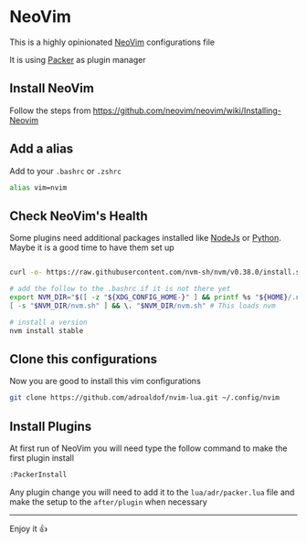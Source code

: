 # NeoVim

This is a highly opinionated [NeoVim](https://neovim.io/) configurations file

It is using [Packer](https://github.com/wbthomason/packer.nvim) as plugin manager

## Install NeoVim

Follow the steps from https://github.com/neovim/neovim/wiki/Installing-Neovim

## Add a alias

Add to your `.bashrc` or `.zshrc`

```bash
alias vim=nvim
```

## Check NeoVim's Health

Some plugins need additional packages installed like [NodeJs](https://nodejs.org/) or [Python](https://www.python.org/). Maybe it is a good time to have them set up

```bash

curl -o- https://raw.githubusercontent.com/nvm-sh/nvm/v0.38.0/install.sh | bash

# add the follow to the .bashrc if it is not there yet
export NVM_DIR="$([ -z "${XDG_CONFIG_HOME-}" ] && printf %s "${HOME}/.nvm" || printf %s "${XDG_CONFIG_HOME}/nvm")"
[ -s "$NVM_DIR/nvm.sh" ] && \. "$NVM_DIR/nvm.sh" # This loads nvm

# install a version
nvm install stable
```

## Clone this configurations

Now you are good to install this vim configurations

```bash
git clone https://github.com/adroaldof/nvim-lua.git ~/.config/nvim
```

## Install Plugins

At first run of NeoVim you will need type the follow command to make the first plugin install

```bash
:PackerInstall
```
Any plugin change you will need to add it to the `lua/adr/packer.lua` file and make the setup to the `after/plugin` when necessary

---
Enjoy it :+1:

